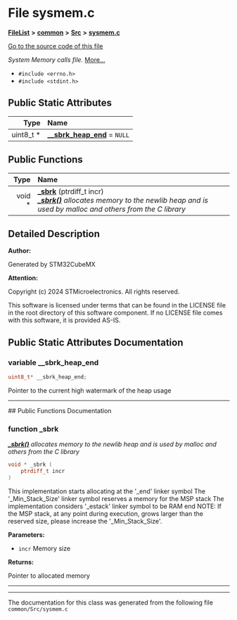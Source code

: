 

# File sysmem.c



[**FileList**](files.md) **>** [**common**](dir_bdd9a5d540de89e9fe90efdfc6973a4f.md) **>** [**Src**](dir_a68c9adcdd2c4e614c81801efca3e79f.md) **>** [**sysmem.c**](sysmem_8c.md)

[Go to the source code of this file](sysmem_8c_source.md)

_System Memory calls file._ [More...](#detailed-description)

* `#include <errno.h>`
* `#include <stdint.h>`























## Public Static Attributes

| Type | Name |
| ---: | :--- |
|  uint8\_t \* | [**\_\_sbrk\_heap\_end**](#variable-__sbrk_heap_end)   = `NULL`<br> |














## Public Functions

| Type | Name |
| ---: | :--- |
|  void \* | [**\_sbrk**](#function-_sbrk) (ptrdiff\_t incr) <br>[_**\_sbrk()**_](sysmem_8c.md#function-_sbrk) _allocates memory to the newlib heap and is used by malloc and others from the C library_ |




























## Detailed Description




**Author:**

Generated by STM32CubeMX 




**Attention:**




Copyright (c) 2024 STMicroelectronics. All rights reserved.


This software is licensed under terms that can be found in the LICENSE file in the root directory of this software component. If no LICENSE file comes with this software, it is provided AS-IS. 


    
## Public Static Attributes Documentation




### variable \_\_sbrk\_heap\_end 

```C++
uint8_t* __sbrk_heap_end;
```



Pointer to the current high watermark of the heap usage 


        

<hr>
## Public Functions Documentation




### function \_sbrk 

[_**\_sbrk()**_](sysmem_8c.md#function-_sbrk) _allocates memory to the newlib heap and is used by malloc and others from the C library_
```C++
void * _sbrk (
    ptrdiff_t incr
) 
```






This implementation starts allocating at the '\_end' linker symbol The '\_Min\_Stack\_Size' linker symbol reserves a memory for the MSP stack The implementation considers '\_estack' linker symbol to be RAM end NOTE: If the MSP stack, at any point during execution, grows larger than the reserved size, please increase the '\_Min\_Stack\_Size'.




**Parameters:**


* `incr` Memory size 



**Returns:**

Pointer to allocated memory 





        

<hr>

------------------------------
The documentation for this class was generated from the following file `common/Src/sysmem.c`

